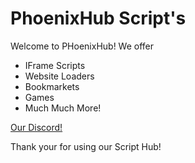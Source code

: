 # PhoenixHub Script's
Welcome to PHoenixHub!
We offer
- IFrame Scripts
- Website Loaders
- Bookmarkets
- Games
- Much Much More!

[Our Discord!](https://google.com)

Thank your for using our Script Hub!
